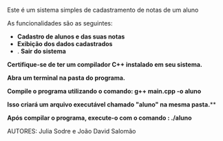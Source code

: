 Este é um sistema simples de cadastramento de notas de um aluno

As funcionalidades são as seguintes:
-  **Cadastro de alunos e das suas notas**
-   **Exibição dos dados cadastrados**
 - . **Sair do sistema**

**Certifique-se de ter um compilador C++ instalado em seu sistema.**

**Abra um terminal na pasta do programa.**

**Compile o programa utilizando o comando: **g++ main.cpp -o aluno****

**Isso criará um arquivo executável chamado "aluno" na mesma pasta.****

**Após compilar o programa, execute-o com o comando : **./aluno****
   
AUTORES: Julia Sodre e João David Salomão
